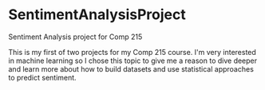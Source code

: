 # SentimentAnalysisProject
Sentiment Analysis project for Comp 215

This is my first of two projects for my Comp 215 course.
I'm very interested in machine learning so I chose this topic to give me a reason to dive deeper
and learn more about how to build datasets and use statistical approaches to predict sentiment.
